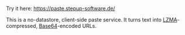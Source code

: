 Try it here: https://paste.stepup-software.de/

This is a no-datastore, client-side paste service.  It turns text into [LZMA](https://en.wikipedia.org/wiki/Lempel%E2%80%93Ziv%E2%80%93Markov_chain_algorithm)-compressed, [Base64](https://en.wikipedia.org/wiki/Base64)-encoded URLs.
